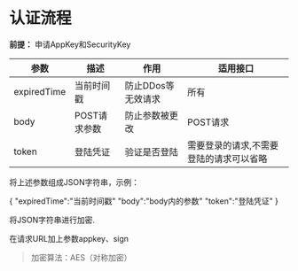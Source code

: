 # 认证流程

**前提：** 申请AppKey和SecurityKey


|参数|描述|作用|适用接口|
|------|------|-----|-----|
|expiredTime|当前时间戳      |防止DDos等无效请求|所有 |
|body       |POST请求参数   |防止参数被更改|POST请求  |
|token      |登陆凭证       |验证是否登陆|需要登录的请求,不需要登陆的请求可以省略|

将上述参数组成JSON字符串，示例：

{
"expiredTime":"当前时间戳"
"body":"body内的参数"
"token":"登陆凭证"
}

将JSON字符串进行加密.

在请求URL加上参数appkey、sign

> 加密算法：AES（对称加密）